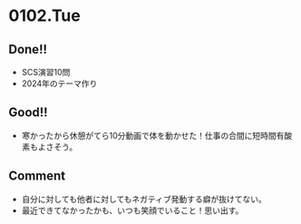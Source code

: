 # 0102.Tue
## Done!!
- SCS演習10問
- 2024年のテーマ作り

## Good!!
- 寒かったから休憩がてら10分動画で体を動かせた！仕事の合間に短時間有酸素もよさそう。

## Comment
- 自分に対しても他者に対してもネガティブ発動する癖が抜けてない。
- 最近できてなかったかも、いつも笑顔でいること！思い出す。
